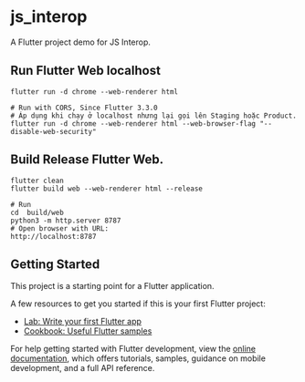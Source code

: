 # js_interop
A Flutter project demo for JS Interop.  


## Run Flutter Web localhost
```shell
flutter run -d chrome --web-renderer html

# Run with CORS, Since Flutter 3.3.0
# Áp dụng khi chạy ở localhost nhưng lại gọi lên Staging hoặc Product.
flutter run -d chrome --web-renderer html --web-browser-flag "--disable-web-security"
```

## Build Release Flutter Web.
```shell
flutter clean
flutter build web --web-renderer html --release

# Run
cd  build/web
python3 -m http.server 8787
# Open browser with URL:
http://localhost:8787
```


## Getting Started

This project is a starting point for a Flutter application.

A few resources to get you started if this is your first Flutter project:

- [Lab: Write your first Flutter app](https://docs.flutter.dev/get-started/codelab)
- [Cookbook: Useful Flutter samples](https://docs.flutter.dev/cookbook)

For help getting started with Flutter development, view the
[online documentation](https://docs.flutter.dev/), which offers tutorials,
samples, guidance on mobile development, and a full API reference.
